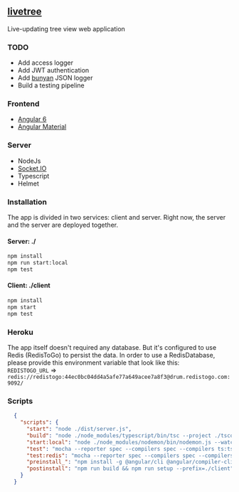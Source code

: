 ## [livetree](http://livetree.herokuapp.com/home)
Live-updating tree view web application

### TODO
* Add access logger
* Add JWT authentication
* Add [bunyan](https://github.com/trentm/node-bunyan) JSON logger
* Build a testing pipeline

### Frontend
* [Angular 6](https://angular.io/)
* [Angular Material](https://material.angular.io/)

### Server
* NodeJs
* [Socket.IO](https://socket.io/)
* Typescript
* Helmet

### Installation
The app is divided in two services: client and server. Right now, the server and the server are deployed together.

#### Server: ./
```bash
npm install
npm run start:local
npm test
```
#### Client: ./client
```bash
npm install
npm start
npm test
```

### Heroku
The app itself doesn't required any database. But it's configured to use Redis (RedisToGo) to persist the data.
In order to use a RedisDatabase, please provide this environment variable that look like this:\
```REDISTOGO_URL``` => ```redis://redistogo:44ec0bc04dd4a5afe77a649acee7a8f3@drum.redistogo.com:9092/```




### Scripts

```json
  {
    "scripts": {
      "start": "node ./dist/server.js",
      "build": "node ./node_modules/typescript/bin/tsc --project ./tsconfig.json",
      "start:local": "node ./node_modules/nodemon/bin/nodemon.js --watch ./src --exec ./node_modules/.bin/ts-node -- ./src/server.ts",
      "test": "mocha --reporter spec --compilers spec --compilers ts:ts-node/register \"src/**/*.spec.ts*\"",
      "test:redis": "mocha --reporter spec --compilers spec --compilers ts:ts-node/register \"src/services/redis/index.spec.ts*\"",
      "preinstall_": "npm install -g @angular/cli @angular/compiler-cli typescript",
      "postinstall": "npm run build && npm run setup --prefix=./client"
    }
  }
```
